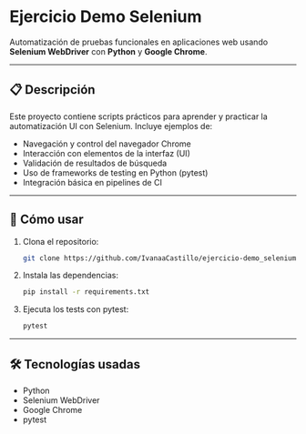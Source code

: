 # Ejercicio Demo Selenium

Automatización de pruebas funcionales en aplicaciones web usando **Selenium WebDriver** con **Python** y **Google Chrome**.

---

## 📋 Descripción

Este proyecto contiene scripts prácticos para aprender y practicar la automatización UI con Selenium. Incluye ejemplos de:

- Navegación y control del navegador Chrome  
- Interacción con elementos de la interfaz (UI)  
- Validación de resultados de búsqueda  
- Uso de frameworks de testing en Python (pytest)  
- Integración básica en pipelines de CI  

---

## 🚀 Cómo usar

1. Clona el repositorio:
   ```bash
   git clone https://github.com/IvanaaCastillo/ejercicio-demo_selenium.git

2. Instala las dependencias:
   ```bash
   pip install -r requirements.txt


3. Ejecuta los tests con pytest:
   ```bash
   pytest
   
---

## 🛠️ Tecnologías usadas
- Python
- Selenium WebDriver
- Google Chrome
- pytest

